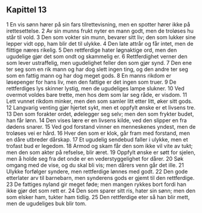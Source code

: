 ## Kapittel 13

1 En vis sønn hører på sin fars tilrettevisning, men en spotter hører ikke på irettesettelse. 
2 Av sin munns frukt nyter en mann godt, men de troløses hu står til vold. 
3 Den som vokter sin munn, bevarer sitt liv; den som lukker sine lepper vidt opp, ham blir det til ulykke. 
4 Den late attrår og får intet, men de flittige næres rikelig. 
5 Den rettferdige hater løgnaktige ord, men den ugudelige gjør det som ondt og skammelig er. 
6 Rettferdighet verner den som lever ustraffelig, men ugudelighet feller den som gjør synd. 
7 Den ene ter seg som en rik mann og har dog slett ingen ting, og den andre ter seg som en fattig mann og har dog meget gods. 
8 En manns rikdom er løsepenger for hans liv, men den fattige er det ingen som truer. 
9 De rettferdiges lys skinner lystig, men de ugudeliges lampe slukner. 
10 Ved overmot voldes bare trette, men hos dem som lar seg råde, er visdom. 
11 Lett vunnet rikdom minker, men den som samler litt etter litt, øker sitt gods. 
12 Langvarig venting gjør hjertet sykt, men et oppfylt ønske er et livsens tre. 
13 Den som forakter ordet, ødelegger seg selv; men den som frykter budet, han får lønn. 
14 Den vises lære er en livsens kilde, ved den slipper en fra dødens snarer. 
15 Ved god forstand vinner en menneskenes yndest, men de troløses vei er hård. 
16 Hver den som er klok, går fram med forstand, men en dåre utbreder dårskap. 
17 Et ugudelig sendebud faller i ulykke, men et trofast bud er legedom. 
18 Armod og skam får den som ikke vil vite av tukt; men den som akter på refselse, blir æret. 
19 Oppfylt ønske er søtt for sjelen, men å holde seg fra det onde er en vederstyggelighet for dårer. 
20 Søk omgang med de vise, og du skal bli vis; men dårers venn går det ille. 
21 Ulykke forfølger syndere, men rettferdige lønnes med godt. 
22 Den gode etterlater arv til barnebarn, men synderens gods er gjemt til den rettferdige. 
23 De fattiges nyland gir meget føde; men mangen rykkes bort fordi han ikke gjør det som rett er. 
24 Den som sparer sitt ris, hater sin sønn; men den som elsker ham, tukter ham tidlig. 
25 Den rettferdige eter så han blir mett, men de ugudeliges buk blir tom.
